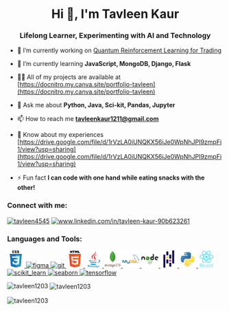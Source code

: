 <h1 align="center">Hi 👋, I'm Tavleen Kaur</h1>
<h3 align="center">Lifelong Learner, Experimenting with AI and Technology</h3>

- 🔭 I’m currently working on [Quantum Reinforcement Learning for Trading](https://github.com/Tavleen1203/Quantum_Reinforced_Trading)

- 🌱 I’m currently learning **JavaScript, MongoDB, Django, Flask**

- 👨‍💻 All of my projects are available at [https://docnitro.my.canva.site/portfolio-tavleen](https://docnitro.my.canva.site/portfolio-tavleen)

- 💬 Ask me about **Python, Java, Sci-kit, Pandas, Jupyter**

- 📫 How to reach me **tavleenkaur1211@gmail.com**

- 📄 Know about my experiences [https://drive.google.com/file/d/1rVzLA0iUNQKX56iJe0WpNhJPI9zmpFi1/view?usp=sharing](https://drive.google.com/file/d/1rVzLA0iUNQKX56iJe0WpNhJPI9zmpFi1/view?usp=sharing)

- ⚡ Fun fact **I can code with one hand while eating snacks with the other!**

<h3 align="left">Connect with me:</h3>
<p align="left">
<a href="https://twitter.com/tavleen4545" target="blank"><img align="center" src="https://raw.githubusercontent.com/rahuldkjain/github-profile-readme-generator/master/src/images/icons/Social/twitter.svg" alt="tavleen4545" height="30" width="40" /></a>
<a href="https://linkedin.com/in/www.linkedin.com/in/tavleen-kaur-90b623261" target="blank"><img align="center" src="https://raw.githubusercontent.com/rahuldkjain/github-profile-readme-generator/master/src/images/icons/Social/linked-in-alt.svg" alt="www.linkedin.com/in/tavleen-kaur-90b623261" height="30" width="40" /></a>
</p>

<h3 align="left">Languages and Tools:</h3>
<p align="left"> <a href="https://www.w3schools.com/css/" target="_blank" rel="noreferrer"> <img src="https://raw.githubusercontent.com/devicons/devicon/master/icons/css3/css3-original-wordmark.svg" alt="css3" width="40" height="40"/> </a> <a href="https://www.figma.com/" target="_blank" rel="noreferrer"> <img src="https://www.vectorlogo.zone/logos/figma/figma-icon.svg" alt="figma" width="40" height="40"/> </a> <a href="https://git-scm.com/" target="_blank" rel="noreferrer"> <img src="https://www.vectorlogo.zone/logos/git-scm/git-scm-icon.svg" alt="git" width="40" height="40"/> </a> <a href="https://www.w3.org/html/" target="_blank" rel="noreferrer"> <img src="https://raw.githubusercontent.com/devicons/devicon/master/icons/html5/html5-original-wordmark.svg" alt="html5" width="40" height="40"/> </a> <a href="https://www.java.com" target="_blank" rel="noreferrer"> <img src="https://raw.githubusercontent.com/devicons/devicon/master/icons/java/java-original.svg" alt="java" width="40" height="40"/> </a> <a href="https://www.mongodb.com/" target="_blank" rel="noreferrer"> <img src="https://raw.githubusercontent.com/devicons/devicon/master/icons/mongodb/mongodb-original-wordmark.svg" alt="mongodb" width="40" height="40"/> </a> <a href="https://www.mysql.com/" target="_blank" rel="noreferrer"> <img src="https://raw.githubusercontent.com/devicons/devicon/master/icons/mysql/mysql-original-wordmark.svg" alt="mysql" width="40" height="40"/> </a> <a href="https://nodejs.org" target="_blank" rel="noreferrer"> <img src="https://raw.githubusercontent.com/devicons/devicon/master/icons/nodejs/nodejs-original-wordmark.svg" alt="nodejs" width="40" height="40"/> </a> <a href="https://pandas.pydata.org/" target="_blank" rel="noreferrer"> <img src="https://raw.githubusercontent.com/devicons/devicon/2ae2a900d2f041da66e950e4d48052658d850630/icons/pandas/pandas-original.svg" alt="pandas" width="40" height="40"/> </a> <a href="https://www.python.org" target="_blank" rel="noreferrer"> <img src="https://raw.githubusercontent.com/devicons/devicon/master/icons/python/python-original.svg" alt="python" width="40" height="40"/> </a> <a href="https://reactjs.org/" target="_blank" rel="noreferrer"> <img src="https://raw.githubusercontent.com/devicons/devicon/master/icons/react/react-original-wordmark.svg" alt="react" width="40" height="40"/> </a> <a href="https://scikit-learn.org/" target="_blank" rel="noreferrer"> <img src="https://upload.wikimedia.org/wikipedia/commons/0/05/Scikit_learn_logo_small.svg" alt="scikit_learn" width="40" height="40"/> </a> <a href="https://seaborn.pydata.org/" target="_blank" rel="noreferrer"> <img src="https://seaborn.pydata.org/_images/logo-mark-lightbg.svg" alt="seaborn" width="40" height="40"/> </a> <a href="https://www.tensorflow.org" target="_blank" rel="noreferrer"> <img src="https://www.vectorlogo.zone/logos/tensorflow/tensorflow-icon.svg" alt="tensorflow" width="40" height="40"/> </a> </p>

<p><img align="left" src="https://github-readme-stats.vercel.app/api/top-langs?username=tavleen1203&show_icons=true&locale=en&layout=compact" alt="tavleen1203" /></p>

<p>&nbsp;<img align="center" src="https://github-readme-stats.vercel.app/api?username=tavleen1203&show_icons=true&locale=en" alt="tavleen1203" /></p>

<p><img align="center" src="https://github-readme-streak-stats.herokuapp.com/?user=tavleen1203&" alt="tavleen1203" /></p>
